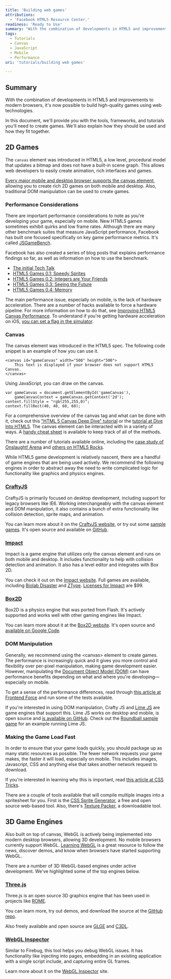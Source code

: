 ```yaml
---
title: 'Building web games'
attributions:
  - 'Facebook HTML5 Resource Center.'
readiness: 'Ready to Use'
summary: "With the combination of developments in HTML5 and improvements to modern browsers, it's now possible to build high-quality games using web technologies.\n"
tags:
  - Tutorials
  - Canvas
  - JavaScript
  - Mobile
  - Performance
uri: 'tutorials/building web games'

---
```

## Summary

With the combination of developments in HTML5 and improvements to modern browsers, it's now possible to build high-quality games using web technologies.

In this document, we'll provide you with the tools, frameworks, and tutorials you'll need to create games. We'll also explain how they should be used and how they fit together.

## 2D Games

The `canvas` element was introduced in HTML5, a low level, procedural model that updates a bitmap and does not have a built-in scene graph. This allows web developers to easily create animation, rich interfaces and games.

[Every major mobile and desktop browser supports the canvas element](http://www.caniuse.com/#search=canvas), allowing you to create rich 2D games on both mobile and desktop. Also, traditional DOM manipulation can be used to create games.

### Performance Considerations

There are important performance considerations to note as you're developing your game, especially on mobile. New HTML5 games sometimes exhibit quirks and low frame rates. Although there are many other benchmark suites that measure JavaScript performance, Facebook has built one focused specifically on key game performance metrics. It's called [JSGameBench](http://www.jsgamebench.com/).

Facebook has also created a series of blog posts that explains performance findings so far, as well as information on how to use the benchmark.

-   [The initial Tech Talk](https://developers.facebook.com/blog/post/454)
-   [HTML5 Games 0.1: Speedy Sprites](https://www.facebook.com/notes/facebook-engineering/html5-games-01-speedy-sprites/491691753919)
-   [HTML5 Games 0.2: Integers are Your Friends](https://developers.facebook.com/blog/post/460)
-   [HTML5 Games 0.3: Seeing the Future](https://developers.facebook.com/blog/post/468)
-   [HTML5 Games 0.4: Memory](https://developers.facebook.com/blog/post/492)

The main performance issue, especially on mobile, is the lack of hardware acceleration. There are a number of hacks available to force a hardware pipeline. For more information on how to do that, see [Improving HTML5 Canvas Performance](http://www.html5rocks.com/en/tutorials/canvas/performance/). To understand if you're getting hardware acceleration on iOS, [you can set a flag in the simulator](http://mir.aculo.us/2011/02/08/visualizing-webkits-hardware-acceleration/).

### Canvas

The canvas element was introduced in the HTML5 spec. The following code snippet is an example of how you can use it.

    <canvas id="gameCanvas" width="500" height="500">
        This text is displayed if your browser does not support HTML5 Canvas.
    </canvas>

Using JavaScript, you can draw on the canvas.

    var gameCanvas = document.getElementById('gameCanvas'),
        gameCanvasContext = gameCanvas.getContext('2d');
    context.fillStyle = "rgb(255,255,0)";
    context.fillRect(40, 40, 60, 60);

For a comprehensive overview of the canvas tag and what can be done with it, check out this ["HTML 5 Canvas Deep Dive" tutorial](http://projects.joshy.org/presentations/HTML/CanvasDeepDive/presentation.html) or the [tutorial at Dive Into HTML5](http://diveintohtml5.org/canvas.html). The canvas element can be interacted with in a variety of ways. A [handy cheat sheet](http://simon.html5.org/dump/html5-canvas-cheat-sheet.html) is available to keep track of all of the methods.

There are a number of tutorials available online, including the [case study of Onslaught! Arena](http://www.html5rocks.com/en/tutorials/casestudies/onslaught.html) and [others on HTML5 Rocks](http://www.html5rocks.com/en/tutorials/#games).

While HTML5 game development is relatively nascent, there are a handful of game engines that are being used actively. We recommend the following engines in order to abstract away the need to write complicated logic for functionality like graphics and physics engines.

### [CraftyJS](http://craftyjs.com/)

CraftyJS is primarily focused on desktop development, including support for legacy browsers like IE6. Working interchangeably with the canvas element and DOM manipulation, it also contains a bunch of extra functionality like collision detection, sprite maps, and animation.

You can learn more about it on the [CraftyJS website](http://craftyjs.com/), or try out some [sample games](http://craftyjs.com/demos.php). It's open source and available on [GitHub](https://github.com/louisstow/Crafty).

### [Impact](http://www.impactjs.com/)

Impact is a game engine that utilizes only the canvas element and runs on both mobile and desktop. It includes functionality to help with collision detection and animation. It also has a level editor and integrates with Box 2D.

You can check it out on the [Impact website](http://impactjs.com/). Full games are available, including [Biolab Disaster](http://playbiolab.com/) and [ZType](http://www.phoboslab.org/ztype/). [Licenses for Impact](http://impactjs.com/buy-impact) are \$99.

### [Box2D](http://www.box2d.org/)

Box2D is a physics engine that was ported from Flash. It's actively supported and works well with other gaming engines like Impact.

You can learn more about it at the [Box2D website](http://www.box2d.org/). It's open source and [available on Google Code](http://code.google.com/p/box2dweb/).

### DOM Manipulation

Generally, we recommend using the \<canvas\> element to create games. The performance is increasingly quick and it gives you more control and flexibility over per-pixel manipulation, making game development easier. However, manipulating the [Document Object Model (DOM)](http://en.wikipedia.org/wiki/Document_Object_Model) can have performance benefits depending on what and where you're developing— especially on mobile.

To get a sense of the performance differences, read through [this article at Frontend Force](http://blog.frontendforce.com/2010/03/games-development-in-javascript-canvas-vs-dom-benchmark/) and run some of the tests available.

If you're interested in using DOM manipulation, Crafty JS and [Lime JS](http://www.limejs.com/) are game engines that support this. Lime JS works on desktop and mobile, is open source and [is available on GitHub](https://github.com/digitalfruit/limejs). Check out the [Roundball sample game](http://www.limejs.com/static/roundball/index.html) for an example running Lime JS.

### Making the Game Load Fast

In order to ensure that your game loads quickly, you should package up as many static resources as possible. The fewer network requests your game makes, the faster it will load, especially on mobile. This includes images, Javascript, CSS and anything else that takes another network request to download.

If you're interested in learning why this is important, read [this article at CSS Tricks](http://css-tricks.com/158-css-sprites/).

There are a couple of tools available that will compile multiple images into a spritesheet for you. First is the [CSS Sprite Generator](http://spritegen.website-performance.org/), a free and open source web-based tool. Also, there's [Texture Packer](http://www.texturepacker.com/), a downloadable tool.

## 3D Game Engines

Also built on top of canvas, WebGL is actively being implemented into modern desktop browsers, allowing 3D development. No mobile browsers currently support WebGL. [Learning WebGL](http://learningwebgl.com/blog/) is a great resource to follow the news, discover demos, and know when browsers have started supporting WebGL.

There are a number of 3D WebGL-based engines under active development. We've highlighted some of the top engines below.

### [Three.js](https://github.com/mrdoob/three.js#readme)

Three.js is an open source 3D graphics engine that has been used in projects like [ROME](http://www.ro.me/).

You can learn more, try out demos, and download the source at the [GitHub repo](https://github.com/mrdoob/three.js).

Also freely available and open source are [GLGE](https://github.com/supereggbert/GLGE) and [C3DL](https://github.com/cathyatseneca/c3dl).

### [WebGL Inspector](http://benvanik.github.com/WebGL-Inspector/)

Similar to Firebug, this tool helps you debug WebGL issues. It has functionality like injecting into pages, embedding in an existing application with a single script include, and capturing entire GL frames.

Learn more about it on the [WebGL Inspector](http://benvanik.github.com/WebGL-Inspector/) site.
